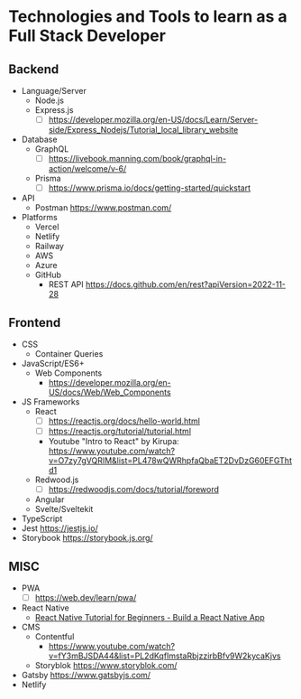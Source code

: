 # Technologies and Tools to learn as a Full Stack Developer

## Backend
- Language/Server
  - Node.js 
  - Express.js
    - [ ] https://developer.mozilla.org/en-US/docs/Learn/Server-side/Express_Nodejs/Tutorial_local_library_website 
- Database
  - GraphQL
    - [ ] https://livebook.manning.com/book/graphql-in-action/welcome/v-6/ 
  - Prisma
    - [ ] https://www.prisma.io/docs/getting-started/quickstart
- API
  - Postman https://www.postman.com/
- Platforms
  - Vercel
  - Netlify
  - Railway
  - AWS
  - Azure
  - GitHub
    - REST API https://docs.github.com/en/rest?apiVersion=2022-11-28

## Frontend
- CSS
  - Container Queries
- JavaScript/ES6+
  - Web Components
    - https://developer.mozilla.org/en-US/docs/Web/Web_Components 
- JS Frameworks
  - React
    - [ ] https://reactjs.org/docs/hello-world.html
    - [ ] https://reactjs.org/tutorial/tutorial.html
    - Youtube "Intro to React" by Kirupa: https://www.youtube.com/watch?v=O7zy7gVQRIM&list=PL478wQWRhpfaQbaET2DvDzG60EFGThtd1
  - Redwood.js
    - [ ] https://redwoodjs.com/docs/tutorial/foreword 
  - Angular
  - Svelte/Sveltekit
- TypeScript
- Jest https://jestjs.io/
- Storybook https://storybook.js.org/

## MISC
- PWA
  - [ ] https://web.dev/learn/pwa/ 
- React Native
    - [React Native Tutorial for Beginners - Build a React Native App](https://www.youtube.com/watch?v=0-S5a0eXPoc)
- CMS
  - Contentful 
    - https://www.youtube.com/watch?v=fY3mBJSDA44&list=PL2dKqfImstaRbjzzirbBfv9W2kycaKjvs
  - Storyblok https://www.storyblok.com/
- Gatsby https://www.gatsbyjs.com/
- Netlify
  
